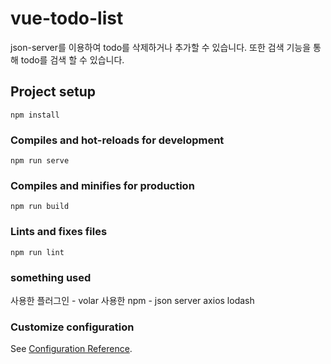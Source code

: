 # vue-todo-list

json-server를 이용하여 todo를 삭제하거나 추가할 수 있습니다. 또한 검색 기능을 통해 todo를 검색 할 수 있습니다.

## Project setup

```
npm install
```

### Compiles and hot-reloads for development

```
npm run serve
```

### Compiles and minifies for production

```
npm run build
```

### Lints and fixes files

```
npm run lint
```

### something used

사용한 플러그인 - volar
사용한 npm - json server
axios
lodash

### Customize configuration

See [Configuration Reference](https://cli.vuejs.org/config/).
